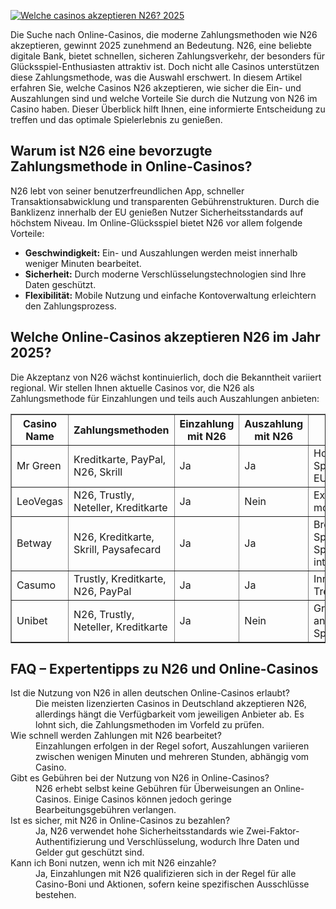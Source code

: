 [![Welche casinos akzeptieren N26? 2025](https://123-caf.pages.dev/gitsignup.png)](https://vrmoo.ru/Bt82HjjY)

<div>   <p>Die Suche nach Online-Casinos, die moderne Zahlungsmethoden wie N26 akzeptieren, gewinnt 2025 zunehmend an Bedeutung. N26, eine beliebte digitale Bank, bietet schnellen, sicheren Zahlungsverkehr, der besonders für Glücksspiel-Enthusiasten attraktiv ist. Doch nicht alle Casinos unterstützen diese Zahlungsmethode, was die Auswahl erschwert. In diesem Artikel erfahren Sie, welche Casinos N26 akzeptieren, wie sicher die Ein- und Auszahlungen sind und welche Vorteile Sie durch die Nutzung von N26 im Casino haben. Dieser Überblick hilft Ihnen, eine informierte Entscheidung zu treffen und das optimale Spielerlebnis zu genießen.</p>      <h2>Warum ist N26 eine bevorzugte Zahlungsmethode in Online-Casinos?</h2>   <p>N26 lebt von seiner benutzerfreundlichen App, schneller Transaktionsabwicklung und transparenten Gebührenstrukturen. Durch die Banklizenz innerhalb der EU genießen Nutzer Sicherheitsstandards auf höchstem Niveau. Im Online-Glücksspiel bietet N26 vor allem folgende Vorteile:</p>   <ul>   <li><strong>Geschwindigkeit:</strong> Ein- und Auszahlungen werden meist innerhalb weniger Minuten bearbeitet.</li>   <li><strong>Sicherheit:</strong> Durch moderne Verschlüsselungstechnologien sind Ihre Daten geschützt.</li>   <li><strong>Flexibilität:</strong> Mobile Nutzung und einfache Kontoverwaltung erleichtern den Zahlungsprozess.</li>   </ul>      <h2>Welche Online-Casinos akzeptieren N26 im Jahr 2025?</h2>   <p>Die Akzeptanz von N26 wächst kontinuierlich, doch die Bekanntheit variiert regional. Wir stellen Ihnen aktuelle Casinos vor, die N26 als Zahlungsmethode für Einzahlungen und teils auch Auszahlungen anbieten:</p>      <table border="1" cellpadding="5" cellspacing="0" style="border-collapse: collapse; width: 100%;">   <thead>   <tr>   <th>Casino Name</th>   <th>Zahlungsmethoden</th>   <th>Einzahlung mit N26</th>   <th>Auszahlung mit N26</th>   <th>Besondere Merkmale</th>   </tr>   </thead>   <tbody>   <tr>   <td>Mr Green</td>   <td>Kreditkarte, PayPal, N26, Skrill</td>   <td>Ja</td>   <td>Ja</td>   <td>Hoher Spielerschutz, EU-lizenziert</td>   </tr>   <tr>   <td>LeoVegas</td>   <td>N26, Trustly, Neteller, Kreditkarte</td>   <td>Ja</td>   <td>Nein</td>   <td>Exzellenter mobiler Support</td>   </tr>   <tr>   <td>Betway</td>   <td>N26, Kreditkarte, Skrill, Paysafecard</td>   <td>Ja</td>   <td>Ja</td>   <td>Breites Spielangebot, Sportwetten integriert</td>   </tr>   <tr>   <td>Casumo</td>   <td>Trustly, Kreditkarte, N26, PayPal</td>   <td>Ja</td>   <td>Ja</td>   <td>Innovatives Treueprogramm</td>   </tr>   <tr>   <td>Unibet</td>   <td>N26, Trustly, Neteller, Kreditkarte</td>   <td>Ja</td>   <td>Nein</td>   <td>Große Auswahl an Live-Casino Spielen</td>   </tr>   </tbody>   </table>      <h2>FAQ – Expertentipps zu N26 und Online-Casinos</h2>   <dl>   <dt>Ist die Nutzung von N26 in allen deutschen Online-Casinos erlaubt?</dt>   <dd>Die meisten lizenzierten Casinos in Deutschland akzeptieren N26, allerdings hängt die Verfügbarkeit vom jeweiligen Anbieter ab. Es lohnt sich, die Zahlungsmethoden im Vorfeld zu prüfen.</dd>      <dt>Wie schnell werden Zahlungen mit N26 bearbeitet?</dt>   <dd>Einzahlungen erfolgen in der Regel sofort, Auszahlungen variieren zwischen wenigen Minuten und mehreren Stunden, abhängig vom Casino.</dd>      <dt>Gibt es Gebühren bei der Nutzung von N26 in Online-Casinos?</dt>   <dd>N26 erhebt selbst keine Gebühren für Überweisungen an Online-Casinos. Einige Casinos können jedoch geringe Bearbeitungsgebühren verlangen.</dd>      <dt>Ist es sicher, mit N26 in Online-Casinos zu bezahlen?</dt>   <dd>Ja, N26 verwendet hohe Sicherheitsstandards wie Zwei-Faktor-Authentifizierung und Verschlüsselung, wodurch Ihre Daten und Gelder gut geschützt sind.</dd>      <dt>Kann ich Boni nutzen, wenn ich mit N26 einzahle?</dt>   <dd>Ja, Einzahlungen mit N26 qualifizieren sich in der Regel für alle Casino-Boni und Aktionen, sofern keine spezifischen Ausschlüsse bestehen.</dd>   </dl>   </div>